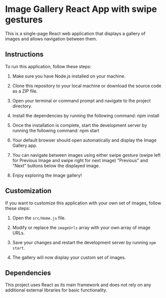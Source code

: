 # Image Gallery React App with swipe gestures

This is a single-page React web application that displays a gallery of images and allows navigation between them.

## Instructions

To run this application, follow these steps:

1. Make sure you have Node.js installed on your machine.

2. Clone this repository to your local machine or download the source code as a ZIP file.

3. Open your terminal or command prompt and navigate to the project directory.

4. Install the dependencies by running the following command:
   npm install 

5. Once the installation is complete, start the development server by running the following command:
   npm start

6. Your default browser should open automatically and display the Image Gallery app.

7. You can navigate between images using either swipe gesture (swipe left for Previous Image and swipe right for next image) "Previous"       and "Next" buttons below the displayed image.

8. Enjoy exploring the image gallery!

## Customization

If you want to customize this application with your own set of images, follow these steps:

1. Open the `src/Home.js` file.

2. Modify or replace the `imageUrls` array with your own array of image URLs.

3. Save your changes and restart the development server by running `npm start`.

4. The gallery will now display your custom set of images.

## Dependencies

This project uses React as its main framework and does not rely on any additional external libraries for basic functionality.